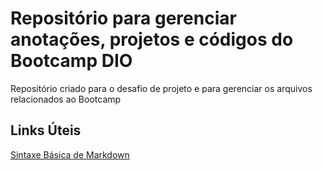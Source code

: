 # Repositório para gerenciar anotações, projetos e códigos do Bootcamp DIO
Repositório criado para o desafio de projeto e para gerenciar os arquivos relacionados ao Bootcamp

## Links Úteis

[Sintaxe Básica de Markdown](https://www.markdownguide.org/basic-syntax/)
